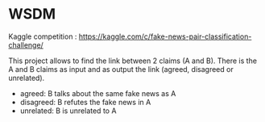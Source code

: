 # WSDM
Kaggle competition : https://kaggle.com/c/fake-news-pair-classification-challenge/

This project allows to find the link between 2 claims (A and B). There is the A and B claims as input and as output the link (agreed, disagreed or unrelated).

* agreed: B talks about the same fake news as A
* disagreed: B refutes the fake news in A
* unrelated: B is unrelated to A 

### 

